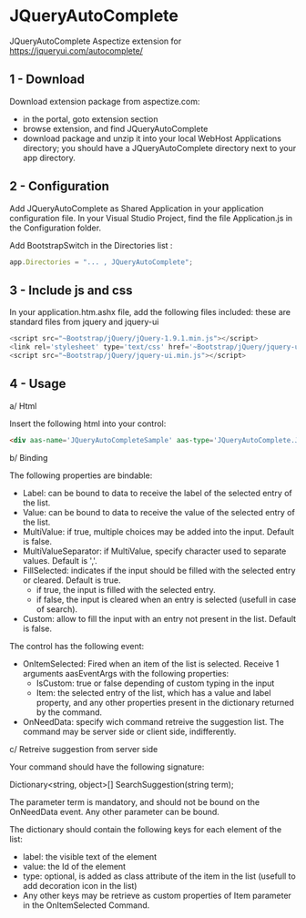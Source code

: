 # JQueryAutoComplete
JQueryAutoComplete Aspectize extension for https://jqueryui.com/autocomplete/

## 1 - Download

Download extension package from aspectize.com:
- in the portal, goto extension section
- browse extension, and find JQueryAutoComplete
- download package and unzip it into your local WebHost Applications directory; you should have a JQueryAutoComplete directory next to your app directory.

## 2 - Configuration

Add JQueryAutoComplete as Shared Application in your application configuration file.
In your Visual Studio Project, find the file Application.js in the Configuration folder.

Add BootstrapSwitch in the Directories list :
```javascript
app.Directories = "... , JQueryAutoComplete";
```

## 3 - Include js and css

In your application.htm.ashx file, add the following files included: these are standard files from jquery and jquery-ui
```javascript
<script src="~Bootstrap/jQuery/jQuery-1.9.1.min.js"></script>
<link rel='stylesheet' type='text/css' href='~Bootstrap/jQuery/jquery-ui.css' />
<script src="~Bootstrap/jQuery/jquery-ui.min.js"></script>
```

## 4 - Usage

a/ Html

Insert the following html into your control:
```html
<div aas-name='JQueryAutoCompleteSample' aas-type='JQueryAutoComplete.JQueryAutoComplete'></div>
```
    
b/ Binding

The following properties are bindable:
- Label: can be bound to data to receive the label of the selected entry of the list.
- Value: can be bound to data to receive the value of the selected entry of the list.
- MultiValue: if true, multiple choices may be added into the input. Default is false.
- MultiValueSeparator: if MultiValue, specify character used to separate values. Default is ','.
- FillSelected: indicates if the input should be filled with the selected entry or cleared. Default is true.
   - if true, the input is filled with the selected entry. 
   - if false, the input is cleared when an entry is selected (usefull in case of search).
- Custom: allow to fill the input with an entry not present in the list. Default is false.

The control has the following event:
- OnItemSelected: Fired when an item of the list is selected. Receive 1 arguments aasEventArgs with the following properties:
  - IsCustom: true or false depending of custom typing in the input
  - Item: the selected entry of the list, which has a value and label property, and any other properties present in the dictionary returned by the command.
- OnNeedData: specify wich command retreive the suggestion list. The command may be server side or client side, 
indifferently.

c/ Retreive suggestion from server side

Your command should have the following signature: 

Dictionary<string, object>[] SearchSuggestion(string term);

The parameter term is mandatory, and should not be bound on the OnNeedData event.
Any other parameter can be bound.

The dictionary should contain the following keys for each element of the list:
- label: the visible text of the element
- value: the Id of the element
- type: optional, is added as class attribute of the item in the list (usefull to add decoration icon in the list)
- Any other keys may be retrieve as custom properties of Item parameter in the OnItemSelected Command.
